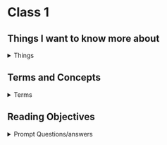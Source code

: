 # Class 1

## Things I want to know more about

<details markdown="block"><summary>Things</summary>

okay

</details>

## Terms and Concepts

<details markdown="block"><summary>Terms</summary>

<dl>
    <dt>Nesting</dt>
    <dd>Elements placed in other elements. Common term we've come acrossed, so should make it a part of our language.</dd>
    <dt>Block and inline elements</dt>
    <dd>Block level elements are generally structural and represent sections like menus and paragraphs. Inline elements are contained within block level, and are used to emphasize smaller parts like text highlighting.</dd>
    <dt>Void Elements</dt>
    <dd>`Used to insert imbed something in a document. The image tag is an example.</dd>
    <dt>Attributes</dt>
    <dd>Contain extra information not contained in the content. <\details class ="toggle"></dd>
</dl>

</details>

## Reading Objectives

<details markdown="block"><summary>Prompt Questions/answers</summary>


### 1. Compose a short poem describing how HTTP sends data between computers.





### 2. Describe how HTML, CSS, and JS files are “parsed” in the browser.

### 3. How can you find images to add to a Website?
You can use google images, there is a copyright filter that will filter out any images that are copyrighted. You can also use your camera roll, or a billion other sources.

### 4. How do you create a String vs a Number in JavaScript?

`let string = "string"`

`let num = 45`

### 5. What is a Variable and why are they important in JavaScript?

A variable is a container used to store values in. They reduce the need to reenter a specific value every time it is needed.

### 1. What is an HTML attribute?

An attribute specifies an additional value or information that will not appear in the actual content itself.

### 2. Describe the Anatomy of an HTMl element.

1. An element name wrapped in opening and closing angle brackets. This is the beginning of the elements impact. 
2. The content of the element, which can be text or a number of other things. 
3. Followed by the closing tag WHich is the same opening angle bracket followed by a forward slash then the element name, and then a closing angle bracket.

### 3. What is the Difference between `<article>` and `<section>` element tags?

`<section>` Elements should only be used with generic standalone sections of a document when there isn't a more specific element to represent it. `article` elements are used as containers compoosing the composition for things like blog articles that have formatting that will be reused or syndicated for similar content in the future.

### 4. What Elements does a “typical” website include?

### 5. How does metadata influence Search Engine Optimization?

### 6. How is the `<meta>` HTML tag used when specifying metadata?


### 1. What is the first step to designing a Website?

### 2. What is the most important question to answer when designing a Website?

### 1. Why should you use an `<h1>` element over a `<span>` element to display a top level heading?

### 2. What are the benefits of using semantic tags in our HTML?


### 1. Describe 2 things that require JavaScript in the Browser?

### 2. How can you add JavaScript to an HTML document?

</details>
